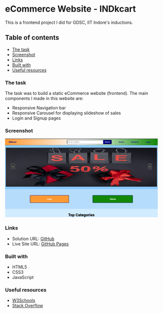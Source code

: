 # eCommerce Website - INDkcart

This is a frontend project I did for GDSC, IIT Indore's inductions.

## Table of contents

  - [The task](#the-task)
  - [Screenshot](#screenshot)
  - [Links](#links)
  - [Built with](#built-with)
  - [Useful resources](#useful-resources)



### The task

The task was to build a static eCommerce website (frontend).
The main components I made in this website are:
 - Responsive Navigation bar
 - Responsive Carousel for displaying slideshow of sales
 - Login and Signup pages

### Screenshot

![](/images/Screenshot.png)

### Links

- Solution URL: [GitHub](https://github.com/SanketMuthal/eCommerce-Website)
- Live Site URL: [GitHub Pages](https://github.com/SanketMuthal/eCommerce-Website/)

### Built with

- HTML5
- CSS3
- JavaScript


### Useful resources

- [W3Schools](https://www.w3schools.com/) 
- [Stack Overflow](https://stackoverflow.com/)

